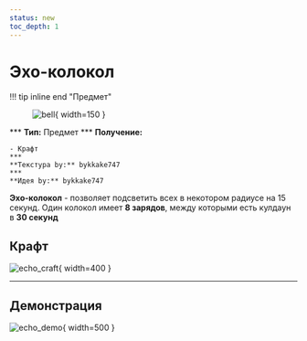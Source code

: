 ```yaml
---
status: new
toc_depth: 1
---
```


# Эхо-колокол

!!! tip inline end "Предмет"
    <figure markdown="span">
        ![bell](../../assets/items/items/echo_bell.png){ width=150 }
    </figure>
    ***
    **Тип:** Предмет
    ***
    **Получение:**
    
    - Крафт
    ***
    **Текстура by:** bykkake747
    ***
    **Идея by:** bykkake747

**Эхо-колокол** - позволяет подсветить всех в некотором радиусе на 15 секунд. Один колокол имеет **8 зарядов**, между которыми есть кулдаун в **30 секунд**

## Крафт

![echo_craft](../../assets/items/items/echo_craft.png){ width=400 }

***
## Демонстрация

![echo_demo](../../assets/screenshots/echo_bell_demo.gif){ width=500 }
